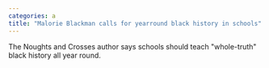 ```yaml
---
categories: a
title: "Malorie Blackman calls for yearround black history in schools"
---
```

The Noughts and Crosses author says schools should teach "whole-truth" black history all year round.